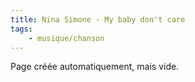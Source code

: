 ```yaml
---
title: Nina Simone - My baby don't care
tags:
    - musique/chanson
---
```


Page créée automatiquement, mais vide.
